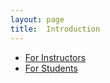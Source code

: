 ```yaml
---
layout: page
title:  Introduction
---
```

* [For Instructors](/book//introduction/for-instructors)
* [For Students](/book//introduction/for-students)